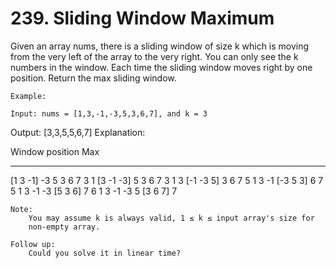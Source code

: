 # 239. Sliding Window Maximum

Given an array nums, there is a sliding window of size k which is moving
        from the very left of the array to the very right. You can only see the k numbers
        in the window. Each time the sliding window moves right by one position. Return the max
        sliding window.

    Example:

    Input: nums = [1,3,-1,-3,5,3,6,7], and k = 3
Output: [3,3,5,5,6,7]
Explanation:

Window position                Max
---------------               -----
[1  3  -1] -3  5  3  6  7       3
 1 [3  -1  -3] 5  3  6  7       3
 1  3 [-1  -3  5] 3  6  7       5
 1  3  -1 [-3  5  3] 6  7       5
 1  3  -1  -3 [5  3  6] 7       6
 1  3  -1  -3  5 [3  6  7]      7

    Note: 
        You may assume k is always valid, 1 ≤ k ≤ input array's size for
        non-empty array.

    Follow up:
        Could you solve it in linear time?